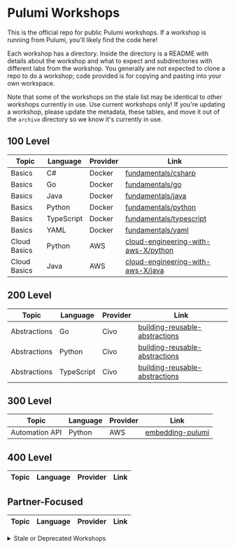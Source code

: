 # Pulumi Workshops

This is the official repo for public Pulumi workshops. If a workshop is running from Pulumi, you'll likely find the code here!

Each workshop has a directory. Inside the directory is a README with details about the workshop and what to expect and subdirectories with different labs from the workshop. You generally are not expected to clone a repo to do a workshop; code provided is for copying and pasting into your own workspace.

Note that some of the workshops on the stale list may be identical to other workshops currently in use. Use current workshops only! If you're updating a workshop, please update the metadata, these tables, and move it out of the `archive` directory so we know it's currently in use.

## 100 Level

Topic | Language | Provider | Link
---|---|---|---
Basics | C# | Docker | [fundamentals/csharp](./fundamentals/csharp/)
Basics | Go | Docker | [fundamentals/go](./fundamentals/go/)
Basics | Java | Docker | [fundamentals/java](./fundamentals/java/)
Basics | Python | Docker | [fundamentals/python](./fundamentals/python/)
Basics | TypeScript | Docker | [fundamentals/typescript](./fundamentals/typescript/)
Basics | YAML | Docker | [fundamentals/yaml](./fundamentals/yaml/)
Cloud Basics | Python | AWS | [cloud-engineering-with-aws-X/python](./cloud-engineering-with-aws-X/python/)
Cloud Basics | Java | AWS | [cloud-engineering-with-aws-X/java](./cloud-engineering-with-aws-X/java/)

## 200 Level

Topic | Language | Provider | Link
---|---|---|---
Abstractions | Go | Civo | [building-reusable-abstractions](./building-reusable-abstractions/)
Abstractions | Python | Civo | [building-reusable-abstractions](./building-reusable-abstractions/)
Abstractions | TypeScript | Civo | [building-reusable-abstractions](./building-reusable-abstractions/)

## 300 Level

Topic | Language | Provider | Link
---|---|---|---
Automation API | Python | AWS | [embedding-pulumi](./embedding-pulumi/)

## 400 Level

Topic | Language | Provider | Link
---|---|---|---

## Partner-Focused

Topic | Language | Provider | Link
---|---|---|---

<details>
<summary>Stale or Deprecated Workshops</summary>

Topic | Language | Provider | Link
---|---|---|---
Automation API | .. | .. | [pulumi-automationapi-workshop](./archive/pulumi-automationapi-workshop/)
Basics | Python | Docker | [iac-intro/python](./archive/iac-intro/python/)
Basics | Python | Docker | [introduction-to-pulumi](./archive/introduction-to-pulumi/)
Basics | TypeScript | Docker | [iac-intro/typescript](./archive/iac-intro/typescript/)
Basics | TypeScript | Docker | [introduction-to-pulumi](./archive/introduction-to-pulumi/)
Basics | TypeScript | AWS | [qcon-workshop](./archive/qcon-workshop/)
CI/CD | TypeScript | AWS, Kubernetes, Helm | [deploying-argocd-to-amazon-eks](./archive/deploying-argocd-to-amazon-eks/)
CI/CD and GitOps | TypeScript | GitHub, Kubernetes | [cicd-with-gha-and-pulumi-operator](./archive/cicd-with-gha-and-pulumi-operator/)
Cloud Basics | C# | AWS | [aws-intro/csharp](./archive/aws-intro/csharp/)
Cloud Basics | C# | Azure | [azure-intro/csharp](./archive/azure-intro/csharp/)
Cloud Basics | Go | AWS | [aws-intro/go](./archive/aws-intro/go/)
Cloud Basics | Python | AWS | [aws-intro/python](./archive/aws-intro/python/)
Cloud Basics | Python | AWS | [pulumi-on-aws/python](./archive/pulumi-on-aws/python/)
Cloud Basics | Python | Azure | [azure-intro/python](./archive/azure-intro/python/)
Cloud Basics | TypeScript | AWS | [modern-infrastructure-as-code-ts](./archive/modern-infrastructure-as-code-ts/)
Cloud Basics | TypeScript | AWS | [deploying-containers-to-ecs](./archive/deploying-containers-to-ecs/)
Cloud Basics | TypeScript | AWS | [provision-ec2-virtual-machines](./archive/provision-ec2-virtual-machines/)
Cloud Basics | TypeScript | AWS | [aws-intro/typescript](./archive/aws-intro/typescript/)
Cloud Basics | .. | AWS | [introduction-to-pulumi](./archive/introduction-to-pulumi/)
Cloud Basics | .. | AWS | [aws-workshop](./archive/aws-workshop/)
Cloud Basics | TypeScript | Azure Native | [pulumi-azurenative-workshop](./archive/pulumi-azurenative-workshop/)
Cloud Basics | TypeScript | GCP | [pulumi-gcp-workshop](./archive/pulumi-gcp-workshop/)
GitOps | TypeScript | AWS | [gitops-for-socks-shop](./archive/gitops-for-socks-shop/)
Platform Engineering | TypeScript, Python, Go | AWS | [building-a-kubernetes-platform-in-amazon-eks](./archive/archive/building-a-kubernetes-platform-in-amazon-eks/)
Refactoring | Python | Azure | [pulumi-refactoring-workshop](./archive/pulumi-refactoring-workshop/)
Serverless | TypeScript | AWS | [lambda-for-serverless-application-patterns](./archive/lambda-for-serverless-application-patterns/)
Testing/QA | .. | AWS | [testing-your-infrastructure](./archive/testing-your-infrastructure/)
.. | .. | .. | [pulumi-component-workshop](./archive/pulumi-component-workshop/)
.. | .. | .. | [pulumi-eksplatform-workshop](./archive/pulumi-eksplatform-workshop/)

</details>
